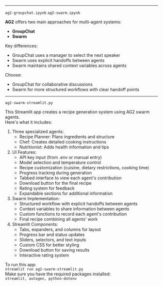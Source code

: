 <hr>

`ag2-groupchat.ipynb`
`ag2-swarm.ipynb`

**AG2** offers two main approaches for multi-agent systems:
- **GroupChat**
- **Swarm**

Key differences:
- GroupChat uses a manager to select the next speaker
- Swarm uses explicit handoffs between agents
- Swarm maintains shared context variables across agents

Choose:
- GroupChat for collaborative discussions
- Swarm for more structured workflows with clear handoff points

<hr>

`ag2-swarm-streamlit.py`

This Streamlit app creates a recipe generation system using AG2 swarm agents.<br>
Here's what it includes:
1. Three specialized agents:
   - Recipe Planner: Plans ingredients and structure
   - Chef: Creates detailed cooking instructions
   - Nutritionist: Adds health information and tips
2. UI Features:
   - API key input (from .env or manual entry)
   - Model selection and temperature control
   - Recipe customization (cuisine, dietary restrictions, cooking time)
   - Progress tracking during generation
   - Tabbed interface to view each agent's contribution
   - Download button for the final recipe
   - Rating system for feedback
   - Expandable sections for additional information
3. Swarm Implementation:
   - Structured workflow with explicit handoffs between agents
   - Context variables to share information between agents
   - Custom functions to record each agent's contribution
   - Final recipe combining all agents' work
4. Streamlit Components:
   - Tabs, expanders, and columns for layout
   - Progress bar and status updates
   - Sliders, selectors, and text inputs
   - Custom CSS for better styling
   - Download button for saving results
   - Interactive rating system

To run this app:<br>
`streamlit run ag2-swarm-streamlit.py`<br>
Make sure you have the required packages installed:<br>
`streamlit, autogen, python-dotenv`
